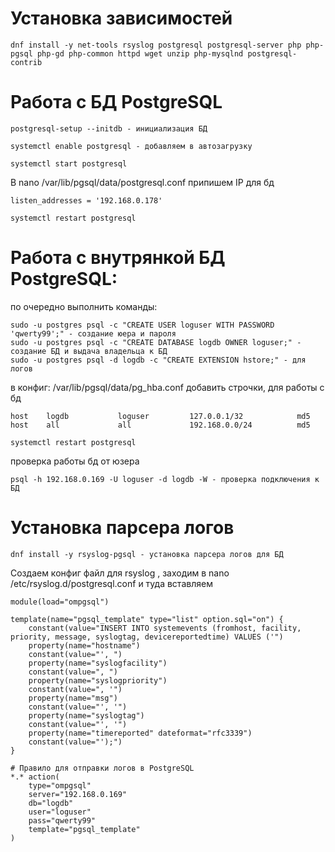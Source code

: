 # Установка зависимостей
```
dnf install -y net-tools rsyslog postgresql postgresql-server php php-pgsql php-gd php-common httpd wget unzip php-mysqlnd postgresql-contrib
```

# Работа с БД PostgreSQL
```
postgresql-setup --initdb - инициализация БД
```
```
systemctl enable postgresql - добавляем в автозагрузку
```
```
systemctl start postgresql
```
В nano /var/lib/pgsql/data/postgresql.conf припишем IP для бд
```
listen_addresses = '192.168.0.178'
```
```
systemctl restart postgresql
```

# Работа с внутрянкой БД PostgreSQL:
по очередно выполнить команды:
```
sudo -u postgres psql -c "CREATE USER loguser WITH PASSWORD 'qwerty99';" - создание юера и пароля
sudo -u postgres psql -c "CREATE DATABASE logdb OWNER loguser;" - создание БД и выдача владельца к БД
sudo -u postgres psql -d logdb -c "CREATE EXTENSION hstore;" - для логов
```

в конфиг: /var/lib/pgsql/data/pg_hba.conf добавить строчки, для работы с бд
```
host    logdb           loguser         127.0.0.1/32            md5
host    all             all             192.168.0.0/24          md5
```
```
systemctl restart postgresql
```
проверка работы бд от юзера
```
psql -h 192.168.0.169 -U loguser -d logdb -W - проверка подключения к БД
```
# Установка парсера логов
```
dnf install -y rsyslog-pgsql - установка парсера логов для БД
```
Создаем конфиг файл для rsyslog , заходим в nano /etc/rsyslog.d/postgresql.conf и туда вставляем
```
module(load="ompgsql")

template(name="pgsql_template" type="list" option.sql="on") {
    constant(value="INSERT INTO systemevents (fromhost, facility, priority, message, syslogtag, devicereportedtime) VALUES ('")
    property(name="hostname")
    constant(value="', ")
    property(name="syslogfacility")
    constant(value=", ")
    property(name="syslogpriority")
    constant(value=", '")
    property(name="msg")
    constant(value="', '")
    property(name="syslogtag")
    constant(value="', '")
    property(name="timereported" dateformat="rfc3339")
    constant(value="');")
}

# Правило для отправки логов в PostgreSQL
*.* action(
    type="ompgsql"
    server="192.168.0.169"
    db="logdb"
    user="loguser"
    pass="qwerty99"
    template="pgsql_template"
)
```











